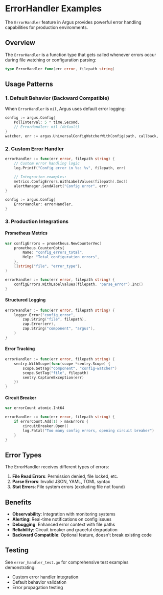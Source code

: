 # ErrorHandler Examples

The `ErrorHandler` feature in Argus provides powerful error handling capabilities for production environments.

## Overview

The `ErrorHandler` is a function type that gets called whenever errors occur during file watching or configuration parsing:

```go
type ErrorHandler func(err error, filepath string)
```

## Usage Patterns

### 1. Default Behavior (Backward Compatible)

When `ErrorHandler` is `nil`, Argus uses default error logging:

```go
config := argus.Config{
    PollInterval: 5 * time.Second,
    // ErrorHandler: nil (default)
}
watcher, err := argus.UniversalConfigWatcherWithConfig(path, callback, config)
```

### 2. Custom Error Handler

```go
errorHandler := func(err error, filepath string) {
    // Custom error handling logic
    log.Printf("Config error in %s: %v", filepath, err)
    
    // Integration examples:
    metrics.ConfigErrors.WithLabelValues(filepath).Inc()
    alertManager.SendAlert("Config error", err)
}

config := argus.Config{
    ErrorHandler: errorHandler,
}
```

### 3. Production Integrations

#### Prometheus Metrics
```go
var configErrors = prometheus.NewCounterVec(
    prometheus.CounterOpts{
        Name: "config_errors_total",
        Help: "Total configuration errors",
    },
    []string{"file", "error_type"},
)

errorHandler := func(err error, filepath string) {
    configErrors.WithLabelValues(filepath, "parse_error").Inc()
}
```

#### Structured Logging
```go
errorHandler := func(err error, filepath string) {
    logger.Error("config_error",
        zap.String("file", filepath),
        zap.Error(err),
        zap.String("component", "argus"),
    )
}
```

#### Error Tracking
```go
errorHandler := func(err error, filepath string) {
    sentry.WithScope(func(scope *sentry.Scope) {
        scope.SetTag("component", "config-watcher")
        scope.SetTag("file", filepath)
        sentry.CaptureException(err)
    })
}
```

#### Circuit Breaker
```go
var errorCount atomic.Int64

errorHandler := func(err error, filepath string) {
    if errorCount.Add(1) > maxErrors {
        circuitBreaker.Open()
        log.Fatal("Too many config errors, opening circuit breaker")
    }
}
```

## Error Types

The ErrorHandler receives different types of errors:

1. **File Read Errors**: Permission denied, file locked, etc.
2. **Parse Errors**: Invalid JSON, YAML, TOML syntax
3. **Stat Errors**: File system errors (excluding file not found)

## Benefits

- **Observability**: Integration with monitoring systems
- **Alerting**: Real-time notifications on config issues  
- **Debugging**: Enhanced error context with file paths
- **Reliability**: Circuit breaker and graceful degradation
- **Backward Compatible**: Optional feature, doesn't break existing code

## Testing

See `error_handler_test.go` for comprehensive test examples demonstrating:
- Custom error handler integration
- Default behavior validation
- Error propagation testing
